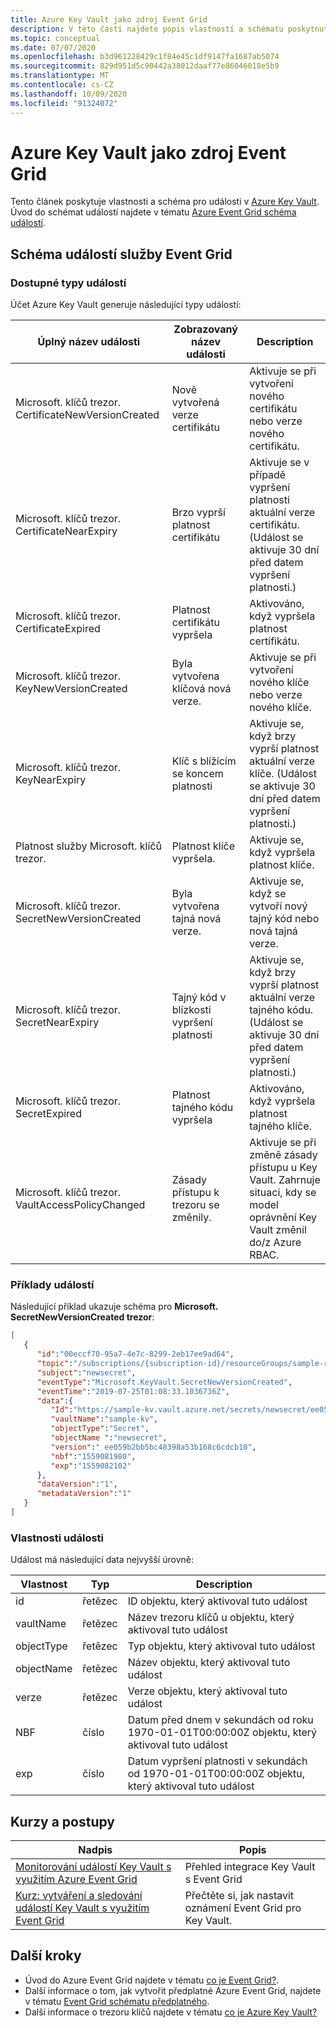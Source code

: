```yaml
---
title: Azure Key Vault jako zdroj Event Grid
description: V této části najdete popis vlastností a schématu poskytnutých pro Azure Key Vault události Azure Event Grid
ms.topic: conceptual
ms.date: 07/07/2020
ms.openlocfilehash: b3d961228429c1f84e45c1df9147fa1687ab5074
ms.sourcegitcommit: 829d951d5c90442a38012daaf77e86046018e5b9
ms.translationtype: MT
ms.contentlocale: cs-CZ
ms.lasthandoff: 10/09/2020
ms.locfileid: "91324072"
---
```

# <a name="azure-key-vault-as-event-grid-source"></a>Azure Key Vault jako zdroj Event Grid

Tento článek poskytuje vlastnosti a schéma pro události v [Azure Key Vault](../key-vault/index.yml). Úvod do schémat událostí najdete v tématu [Azure Event Grid schéma událostí](event-schema.md).

## <a name="event-grid-event-schema"></a>Schéma událostí služby Event Grid

### <a name="available-event-types"></a>Dostupné typy událostí

Účet Azure Key Vault generuje následující typy událostí:

| Úplný název události | Zobrazovaný název události | Description |
| ---------- | ----------- |---|
| Microsoft. klíčů trezor. CertificateNewVersionCreated | Nově vytvořená verze certifikátu | Aktivuje se při vytvoření nového certifikátu nebo verze nového certifikátu. |
| Microsoft. klíčů trezor. CertificateNearExpiry | Brzo vyprší platnost certifikátu | Aktivuje se v případě vypršení platnosti aktuální verze certifikátu. (Událost se aktivuje 30 dní před datem vypršení platnosti.) |
| Microsoft. klíčů trezor. CertificateExpired | Platnost certifikátu vypršela | Aktivováno, když vypršela platnost certifikátu. |
| Microsoft. klíčů trezor. KeyNewVersionCreated | Byla vytvořena klíčová nová verze. | Aktivuje se při vytvoření nového klíče nebo verze nového klíče. |
| Microsoft. klíčů trezor. KeyNearExpiry | Klíč s blížícím se koncem platnosti | Aktivuje se, když brzy vyprší platnost aktuální verze klíče. (Událost se aktivuje 30 dní před datem vypršení platnosti.) |
| Platnost služby Microsoft. klíčů trezor. | Platnost klíče vypršela. | Aktivuje se, když vypršela platnost klíče. |
| Microsoft. klíčů trezor. SecretNewVersionCreated | Byla vytvořena tajná nová verze. | Aktivuje se, když se vytvoří nový tajný kód nebo nová tajná verze. |
| Microsoft. klíčů trezor. SecretNearExpiry | Tajný kód v blízkosti vypršení platnosti | Aktivuje se, když brzy vyprší platnost aktuální verze tajného kódu. (Událost se aktivuje 30 dní před datem vypršení platnosti.) |
| Microsoft. klíčů trezor. SecretExpired | Platnost tajného kódu vypršela | Aktivováno, když vypršela platnost tajného klíče. |
| Microsoft. klíčů trezor. VaultAccessPolicyChanged | Zásady přístupu k trezoru se změnily. | Aktivuje se při změně zásady přístupu u Key Vault. Zahrnuje situaci, kdy se model oprávnění Key Vault změnil do/z Azure RBAC.  |

### <a name="event-examples"></a>Příklady událostí

Následující příklad ukazuje schéma pro **Microsoft. SecretNewVersionCreated trezor**:

```JSON
[
   {
      "id":"00eccf70-95a7-4e7c-8299-2eb17ee9ad64",
      "topic":"/subscriptions/{subscription-id}/resourceGroups/sample-rg/providers/Microsoft.KeyVault/vaults/sample-kv",
      "subject":"newsecret",
      "eventType":"Microsoft.KeyVault.SecretNewVersionCreated",
      "eventTime":"2019-07-25T01:08:33.1036736Z",
      "data":{
         "Id":"https://sample-kv.vault.azure.net/secrets/newsecret/ee059b2bb5bc48398a53b168c6cdcb10",
         "vaultName":"sample-kv",
         "objectType":"Secret",
         "objectName ":"newsecret",
         "version":" ee059b2bb5bc48398a53b168c6cdcb10",
         "nbf":"1559081980",
         "exp":"1559082102"
      },
      "dataVersion":"1",
      "metadataVersion":"1"
   }
]
```

### <a name="event-properties"></a>Vlastnosti události

Událost má následující data nejvyšší úrovně:

| Vlastnost | Typ | Description |
| ---------- | ----------- |---|
| id | řetězec | ID objektu, který aktivoval tuto událost |
| vaultName | řetězec | Název trezoru klíčů u objektu, který aktivoval tuto událost |
| objectType | řetězec | Typ objektu, který aktivoval tuto událost |
| objectName | řetězec | Název objektu, který aktivoval tuto událost |
| verze | řetězec | Verze objektu, který aktivoval tuto událost |
| NBF | číslo | Datum před dnem v sekundách od roku 1970-01-01T00:00:00Z objektu, který aktivoval tuto událost |
| exp | číslo | Datum vypršení platnosti v sekundách od 1970-01-01T00:00:00Z objektu, který aktivoval tuto událost |

## <a name="tutorials-and-how-tos"></a>Kurzy a postupy
|Nadpis  |Popis  |
|---------|---------|
| [Monitorování událostí Key Vault s využitím Azure Event Grid](../key-vault/general/event-grid-overview.md) | Přehled integrace Key Vault s Event Grid |
| [Kurz: vytváření a sledování událostí Key Vault s využitím Event Grid](../key-vault/general/event-grid-logicapps.md) | Přečtěte si, jak nastavit oznámení Event Grid pro Key Vault. |


## <a name="next-steps"></a>Další kroky

* Úvod do Azure Event Grid najdete v tématu [co je Event Grid?](overview.md).
* Další informace o tom, jak vytvořit předplatné Azure Event Grid, najdete v tématu [Event Grid schématu předplatného](subscription-creation-schema.md).
* Další informace o trezoru klíčů najdete v tématu [co je Azure Key Vault?](../key-vault/general/overview.md)

